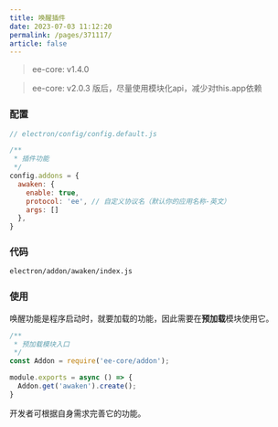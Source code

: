 ```yaml
---
title: 唤醒插件
date: 2023-07-03 11:12:20
permalink: /pages/371117/
article: false
---
```


> ee-core: v1.4.0

> ee-core: v2.0.3 版后，尽量使用模块化api，减少对this.app依赖

###  配置
```javascript
// electron/config/config.default.js

/**
 * 插件功能
 */
config.addons = {
  awaken: {
    enable: true,
    protocol: 'ee', // 自定义协议名（默认你的应用名称-英文）
    args: []
  },
}
```
###  代码
```bash
electron/addon/awaken/index.js
```
###  使用
唤醒功能是程序启动时，就要加载的功能，因此需要在**预加载**模块使用它。
```javascript
/**
 * 预加载模块入口
 */
const Addon = require('ee-core/addon');

module.exports = async () => {
  Addon.get('awaken').create();
}
```
开发者可根据自身需求完善它的功能。
